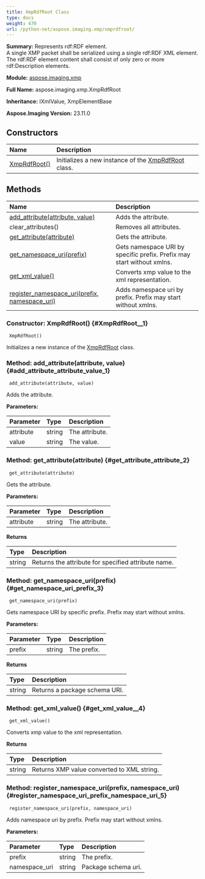 ```yaml
---
title: XmpRdfRoot Class
type: docs
weight: 470
url: /python-net/aspose.imaging.xmp/xmprdfroot/
---
```


**Summary:** Represents rdf:RDF element.<br/>            A single XMP packet shall be serialized using a single rdf:RDF XML element. The rdf:RDF element content shall consist of only zero or more rdf:Description elements.

**Module:** [aspose.imaging.xmp](/imaging/python-net/aspose.imaging.xmp/)

**Full Name:** aspose.imaging.xmp.XmpRdfRoot

**Inheritance:** IXmlValue, XmpElementBase

**Aspose.Imaging Version:** 23.11.0

## **Constructors**
| **Name** | **Description** |
| :- | :- |
| [XmpRdfRoot()](#XmpRdfRoot__1) | Initializes a new instance of the [XmpRdfRoot](/imaging/python-net/aspose.imaging.xmp/xmprdfroot/) class. |
## **Methods**
| **Name** | **Description** |
| :- | :- |
| [add_attribute(attribute, value)](#add_attribute_attribute_value_1) | Adds the attribute. |
| clear_attributes() | Removes all attributes. |
| [get_attribute(attribute)](#get_attribute_attribute_2) | Gets the attribute. |
| [get_namespace_uri(prefix)](#get_namespace_uri_prefix_3) | Gets namespace URI by specific prefix. Prefix may start without xmlns. |
| [get_xml_value()](#get_xml_value__4) | Converts xmp value to the xml representation. |
| [register_namespace_uri(prefix, namespace_uri)](#register_namespace_uri_prefix_namespace_uri_5) | Adds namespace uri by prefix. Prefix may start without xmlns. |


### Constructor: XmpRdfRoot() {#XmpRdfRoot__1}


```
 XmpRdfRoot() 
```

Initializes a new instance of the [XmpRdfRoot](/imaging/python-net/aspose.imaging.xmp/xmprdfroot/) class.

### Method: add_attribute(attribute, value) {#add_attribute_attribute_value_1}


```
 add_attribute(attribute, value) 
```

Adds the attribute.

**Parameters:**

| Parameter | Type | Description |
| :- | :- | :- |
| attribute | string | The attribute. |
| value | string | The value. |

### Method: get_attribute(attribute) {#get_attribute_attribute_2}


```
 get_attribute(attribute) 
```

Gets the attribute.

**Parameters:**

| Parameter | Type | Description |
| :- | :- | :- |
| attribute | string | The attribute. |

**Returns**

| Type | Description |
| :- | :- |
| string | Returns the attribute for specified attribute name. |


### Method: get_namespace_uri(prefix) {#get_namespace_uri_prefix_3}


```
 get_namespace_uri(prefix) 
```

Gets namespace URI by specific prefix. Prefix may start without xmlns.

**Parameters:**

| Parameter | Type | Description |
| :- | :- | :- |
| prefix | string | The prefix. |

**Returns**

| Type | Description |
| :- | :- |
| string | Returns a package schema URI. |


### Method: get_xml_value() {#get_xml_value__4}


```
 get_xml_value() 
```

Converts xmp value to the xml representation.

**Returns**

| Type | Description |
| :- | :- |
| string | Returns XMP value converted to XML string. |


### Method: register_namespace_uri(prefix, namespace_uri) {#register_namespace_uri_prefix_namespace_uri_5}


```
 register_namespace_uri(prefix, namespace_uri) 
```

Adds namespace uri by prefix. Prefix may start without xmlns.

**Parameters:**

| Parameter | Type | Description |
| :- | :- | :- |
| prefix | string | The prefix. |
| namespace_uri | string | Package schema uri. |

